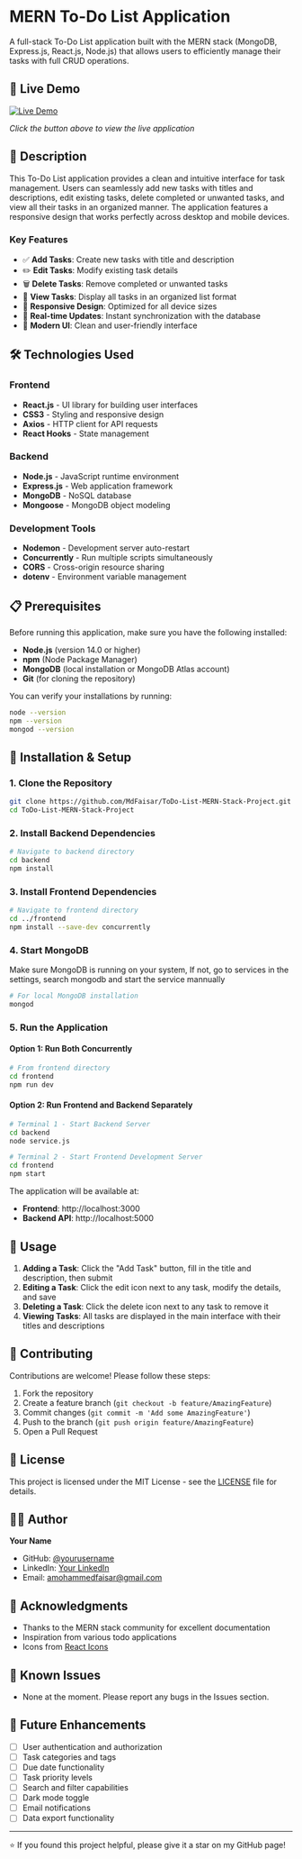 # MERN To-Do List Application

A full-stack To-Do List application built with the MERN stack (MongoDB, Express.js, React.js, Node.js) that allows users to efficiently manage their tasks with full CRUD operations.

## 🚀 Live Demo

[![Live Demo](https://img.shields.io/badge/Live%20Demo-View%20App-brightgreen?style=for-the-badge&logo=heroku)](https://your-demo-link.herokuapp.com)

*Click the button above to view the live application*

## 📝 Description

This To-Do List application provides a clean and intuitive interface for task management. Users can seamlessly add new tasks with titles and descriptions, edit existing tasks, delete completed or unwanted tasks, and view all their tasks in an organized manner. The application features a responsive design that works perfectly across desktop and mobile devices.

### Key Features

- ✅ **Add Tasks**: Create new tasks with title and description
- ✏️ **Edit Tasks**: Modify existing task details
- 🗑️ **Delete Tasks**: Remove completed or unwanted tasks
- 👀 **View Tasks**: Display all tasks in an organized list format
- 📱 **Responsive Design**: Optimized for all device sizes
- 🔄 **Real-time Updates**: Instant synchronization with the database
- 🎨 **Modern UI**: Clean and user-friendly interface

## 🛠️ Technologies Used

### Frontend
- **React.js** - UI library for building user interfaces
- **CSS3** - Styling and responsive design
- **Axios** - HTTP client for API requests
- **React Hooks** - State management

### Backend
- **Node.js** - JavaScript runtime environment
- **Express.js** - Web application framework
- **MongoDB** - NoSQL database
- **Mongoose** - MongoDB object modeling

### Development Tools
- **Nodemon** - Development server auto-restart
- **Concurrently** - Run multiple scripts simultaneously
- **CORS** - Cross-origin resource sharing
- **dotenv** - Environment variable management

## 📋 Prerequisites

Before running this application, make sure you have the following installed:

- **Node.js** (version 14.0 or higher)
- **npm** (Node Package Manager)
- **MongoDB** (local installation or MongoDB Atlas account)
- **Git** (for cloning the repository)

You can verify your installations by running:
```bash
node --version
npm --version
mongod --version
```

## 🚀 Installation & Setup

### 1. Clone the Repository
```bash
git clone https://github.com/MdFaisar/ToDo-List-MERN-Stack-Project.git
cd ToDo-List-MERN-Stack-Project
```

### 2. Install Backend Dependencies
```bash
# Navigate to backend directory
cd backend
npm install 
```

### 3. Install Frontend Dependencies
```bash
# Navigate to frontend directory
cd ../frontend
npm install --save-dev concurrently
```

### 4. Start MongoDB
Make sure MongoDB is running on your system,
If not, go to services in the settings, search mongodb and start the service mannually
```bash
# For local MongoDB installation
mongod
```

### 5. Run the Application

#### Option 1: Run Both Concurrently
```bash
# From frontend directory
cd frontend
npm run dev
```

#### Option 2: Run Frontend and Backend Separately

```bash
# Terminal 1 - Start Backend Server
cd backend
node service.js

# Terminal 2 - Start Frontend Development Server
cd frontend
npm start
```

The application will be available at:
- **Frontend**: http://localhost:3000
- **Backend API**: http://localhost:5000


## 🎯 Usage

1. **Adding a Task**: Click the "Add Task" button, fill in the title and description, then submit
2. **Editing a Task**: Click the edit icon next to any task, modify the details, and save
3. **Deleting a Task**: Click the delete icon next to any task to remove it
4. **Viewing Tasks**: All tasks are displayed in the main interface with their titles and descriptions

## 🤝 Contributing

Contributions are welcome! Please follow these steps:

1. Fork the repository
2. Create a feature branch (`git checkout -b feature/AmazingFeature`)
3. Commit changes (`git commit -m 'Add some AmazingFeature'`)
4. Push to the branch (`git push origin feature/AmazingFeature`)
5. Open a Pull Request

## 📄 License

This project is licensed under the MIT License - see the [LICENSE](LICENSE) file for details.

## 👨‍💻 Author

**Your Name**
- GitHub: [@yourusername](https://github.com/MdFaisar)
- LinkedIn: [Your LinkedIn](https://www.linkedin.com/in/mohammedfaisar/)
- Email: amohammedfaisar@gmail.com

## 🙏 Acknowledgments

- Thanks to the MERN stack community for excellent documentation
- Inspiration from various todo applications
- Icons from [React Icons](https://react-icons.github.io/react-icons/)

## 🐛 Known Issues

- None at the moment. Please report any bugs in the Issues section.

## 🔮 Future Enhancements

- [ ] User authentication and authorization
- [ ] Task categories and tags
- [ ] Due date functionality
- [ ] Task priority levels
- [ ] Search and filter capabilities
- [ ] Dark mode toggle
- [ ] Email notifications
- [ ] Data export functionality

---

⭐ If you found this project helpful, please give it a star on my GitHub page!
